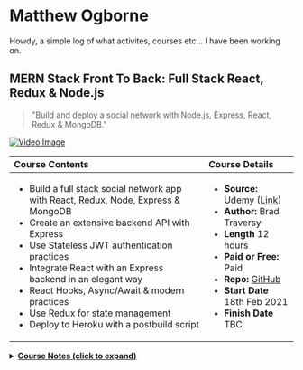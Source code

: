 # Matthew Ogborne

Howdy, a simple log of what activites, courses etc...  I have been working on.

## MERN Stack Front To Back: Full Stack React, Redux & Node.js
> "Build and deploy a social network with Node.js, Express, React, Redux & MongoDB."

[![Video Image](https://img-c.udemycdn.com/course/240x135/1646980_23f7_2.jpg)](
https://www.udemy.com/course/mern-stack-front-to-back/)



| Course Contents       | Course Details|
|:------------- |:-------------|
| <ul><li>Build a full stack social network app with React, Redux, Node, Express & MongoDB</li><li>Create an extensive backend API with Express</li><li>Use Stateless JWT authentication practices</li><li>Integrate React with an Express backend in an elegant way</li><li>React Hooks, Async/Await & modern practices</li><li>Use Redux for state management</li><li>Deploy to Heroku with a postbuild script</li></ul>| <ul><li>**Source:** Udemy ([Link](https://www.udemy.com/course/mern-stack-front-to-back/))</li><li>**Author:** Brad Traversy</li><li>**Length** 12 hours</li><li>**Paid or Free:** Paid</li><li>**Repo:** [GitHub](https://github.com/moggiex/devconnector_2.0)</li><li>**Start Date** 18th Feb 2021</li><li>**Finish Date** TBC</li></ul> |


<details>
  <summary><b><u>Course Notes (click to expand)</u></b></summary>

This course was an ideal statring point to refresh myself with NodeJs, express and to gain hands on expereince with React, Mongo & redux. 

I previously completed [Node.js API Masterclass With Express & MongoDB](https://www.udemy.com/course/nodejs-api-masterclass/) in 2020 and used it to create an API for my own software product to automatically pull in data from eBay trading & shopping API's. NodeJs completed the tasks in seconds compared to my previous approach using PHP because of its asyncronous nature.

**Side Note:** In reference to the integration above, NodeJS asyncronious nature was a blessing and a curse. It was an amazing challange to be able to keep track of all the concurrent API calls being made, as sometimes there were over 100 pages of listing data to retreive. In the end (after much frustration!) I was able to manage this by keeping a multidimensional array up to date for each eBay account with which pages had completed, then removing the page number from the array (and keeping track of the running total), so that if any pages failed, they could be requested at the end (with a falure count too, so not to get trapped in a loop). Source code available (private repo).

Right back to this course!

Routing in NodeJs is really straightforwards with Express (laravell ~~is~~ 'can be' a mess, Yii2 is civilised) and the the routes & models were broken up into logical files & folders (The Model and Controller, the "View" part is where React comes in). 

I had forgotten how well MongoDb can be structured with the use of Schemas. I'm used to RD with MySQl, the "document" approach is different for sure, but you can easily link documents with a reference (userid).

Authorisation checks of the JWT were made in a simple middleware file, along with the use of [express-validator](https://www.npmjs.com/package/express-validator) to validate user submiited data before progressing and to return applicable messaging via json if checks were failed.


| What I liked | And disliked  |
|:------------- |:-------------|
| - Easy to follow |  Several of the API calls were not complete. For example only the ability to create or delete was covered, so I left notes to modify this to update/create and went back and changed the finished project|

</details>


